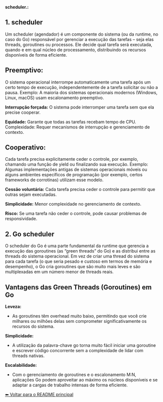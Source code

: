 **scheduler.:**

## 1. scheduler
Um scheduler (agendador) é um componente do sistema (ou da runtime, no caso do Go) responsável por gerenciar a execução das tarefas – seja elas threads, goroutines ou processos. Ele decide qual tarefa será executada, quando e em qual núcleo de processamento, distribuindo os recursos disponíveis de forma eficiente.

## Preemptivo:
O sistema operacional interrompe automaticamente uma tarefa após um certo tempo de execução, independentemente de a tarefa solicitar ou não a pausa.
Exemplo: A maioria dos sistemas operacionais modernos (Windows, Linux, macOS) usam escalonamento preemptivo.

**Interrupção forçada:** O sistema pode interromper uma tarefa sem que ela precise cooperar. 

**Equidade:** Garante que todas as tarefas recebam tempo de CPU.
Complexidade: Requer mecanismos de interrupção e gerenciamento de contexto.


## Cooperativo:
Cada tarefa precisa explicitamente ceder o controle, por exemplo, chamando uma função de yield ou finalizando sua execução.
Exemplo: Algumas implementações antigas de sistemas operacionais móveis ou alguns ambientes específicos de programação (por exemplo, certos frameworks de corrotinas) utilizam esse modelo.

**Cessão voluntária:** Cada tarefa precisa ceder o controle para permitir que outras sejam executadas.

**Simplicidade:** Menor complexidade no gerenciamento de contexto.

**Risco:** Se uma tarefa não ceder o controle, pode causar problemas de responsividade.

## 2. Go scheduler
O scheduler do Go é uma parte fundamental da runtime que gerencia a execução das goroutines (as “green threads” do Go) e as distribui entre as threads do sistema operacional. Em vez de criar uma thread do sistema para cada tarefa (o que seria pesado e custoso em termos de memória e desempenho), o Go cria goroutines que são muito mais leves e são multiplexadas em um número menor de threads reais.

## Vantagens das Green Threads (Goroutines) em Go
**Leveza:**
- As goroutines têm overhead muito baixo, permitindo que você crie milhares ou milhões delas sem comprometer significativamente os recursos do sistema.

**Simplicidade:**
- A utilização da palavra-chave go torna muito fácil iniciar uma goroutine e escrever código concorrente sem a complexidade de lidar com threads nativas.

**Escalabilidade:**
- Com o gerenciamento de goroutines e o escalonamento M:N, aplicações Go podem aproveitar ao máximo os núcleos disponíveis e se adaptar a cargas de trabalho intensas de forma eficiente.







[⬅ Voltar para o README principal](/README.MD)
